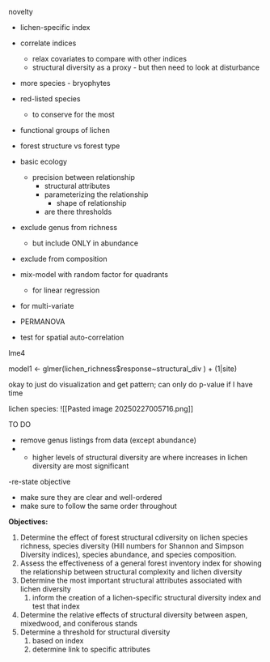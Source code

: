 novelty
- lichen-specific index
- correlate indices
	- relax covariates to compare with other indices
	- structural diversity as a proxy - but then need to look at disturbance
- more species - bryophytes
- red-listed species
	- to conserve for the most
- functional groups of lichen
- forest structure vs forest type
- basic ecology
	- precision between relationship
		- structural attributes
		- parameterizing the relationship
			- shape of relationship
		- are there thresholds

- exclude genus from richness
	- but include ONLY in abundance
- exclude from composition 


- mix-model with random factor for quadrants
	- for linear regression 
- for multi-variate
- PERMANOVA 
- test for spatial auto-correlation

lme4

model1 <- glmer(lichen_richness$response~structural_div ) + (1|site)


okay to just do visualization and get pattern; can only do p-value if I have time

lichen species:
![[Pasted image 20250227005716.png]]



TO DO
- remove genus listings from data (except abundance)
- - higher levels of structural diversity are where increases in lichen diversity are most significant

-re-state objective
- make sure they are clear and well-ordered
- make sure to follow the same order throughout




**Objectives:**
1. Determine the effect of forest structural cdiversity on lichen species richness,  species diversity (Hill numbers for Shannon and Simpson Diversity indices), species abundance, and species composition. 
2. Assess the effectiveness of a general forest inventory index for showing the relationship between structural complexity and lichen diversity
3. Determine the most important structural attributes associated with lichen diversity
	1. inform the creation of a lichen-specific structural diversity index and test that index
4. Determine the relative effects of structural diversity between aspen, mixedwood, and coniferous stands
5. Determine a threshold for structural diversity
	1. based on index
	2. determine link to specific attributes
